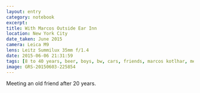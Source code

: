 ```yaml
--- 
layout: entry
category: notebook
excerpt:
title: With Marcos Outside Ear Inn
location: New York City
date_taken: June 2015
camera: Leica M9
lens: Leitz Summilux 35mm f/1.4
date: 2015-06-06 21:31:59
tags: [8 to 40 years, beer, boys, bw, cars, friends, marcos kotlhar, men, old friends, street]
image: GRS-20150603-225854
---
```

Meeting an old friend after 20 years.